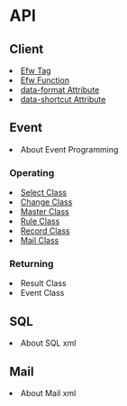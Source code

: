 <H1>API</H1>

<h2>Client</h2>
<li><a href="api_efw_tag.md">Efw Tag</a></li>
<li><a href="api_efw_function.md">Efw Function</a></li>
<li><a href="api_data_format.md">data-format Attribute</a></li>
<li><a href="api_data_shortcut.md">data-shortcut Attribute</a></li>

<h2>Event</h2>
<li>About Event Programming</li>
<h3>Operating</h3>
<li><a href="api_select.md">Select Class</a></li>
<li><a href="api_change.md">Change Class</a></li>
<li><a href="api_master.md">Master Class</a></li>
<li><a href="api_rule.md">Rule Class</a></li>
<li><a href="api_record.md">Record Class</a></li>
<li><a href="api_mail.md">Mail Class</a></li>

<h3>Returning</h3>
<li>Result Class</li>
<li>Event Class</li>

<h2>SQL</h2>
<li>About SQL xml</li>
<h2>Mail</h2>
<li>About Mail xml</li>